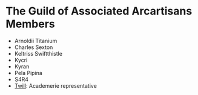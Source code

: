 # The Guild of Associated Arcartisans Members

- Arnoldii Titanium
- Charles Sexton
- Keltriss Swiftthistle
- Kycri
- Kyran
- Pela Pipina
- S4R4
- [Twill](twill.md): Academerie representative
